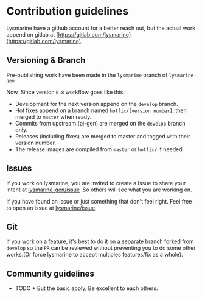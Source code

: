 # Contribution guidelines
Lysmarine have a github account for a  better reach out, but the actual work append on gitlab at
[https://gitlab.com/lysmarine](https://gitlab.com/lysmarine).


## Versioning & Branch
Pre-publishing work have been made in the `lysmarine` branch of `lysmarine-gen`

Now, Since version `0.8` workflow goes like this:  .
 - Development for the next version append on the `develop` branch.
 - Hot fixes append on a branch named `hotfix/[version number]`, then merged to `master` when ready.
 - Commits from upstream (pi-gen) are merged on the `develop` branch only.
 - Releases (including fixes) are merged to master and tagged with their version number.
 - The release images are compiled from `master` or `hotfix/` if needed.  


## Issues
If you work on lysmarine, you are invited to create a Issue to share your intent at [lysmarine-gen/issue](https://gitlab.com/lysmarine/lysmarine-gen/issue) .So others will see what you are working on.  

If you have found an issue or just something that don't feel right. Feel free to open an issue at [lysmarine/issue](https://gitlab.com/lysmarine/lysmarine/issue).


## Git

  If you work on a feature, it's best to do it on a separate branch forked from `develop` so the `PR` can be reviewed without preventing you to do some other works.(Or force lysmarine to accept multiples features/fix as a whole).

## Community guidelines
 * TODO *  But the basic apply, Be excellent to each others.
